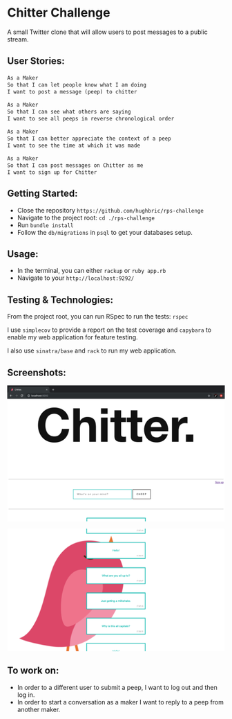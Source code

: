 Chitter Challenge
=================

A small Twitter clone that will allow users to post messages to a public stream.

User Stories:
-------

```
As a Maker
So that I can let people know what I am doing 
I want to post a message (peep) to chitter
```
```
As a Maker
So that I can see what others are saying  
I want to see all peeps in reverse chronological order
```
```
As a Maker
So that I can better appreciate the context of a peep
I want to see the time at which it was made
```
```
As a Maker
So that I can post messages on Chitter as me
I want to sign up for Chitter
```

Getting Started:
-----
* Close the repository `https://github.com/hughbric/rps-challenge`
* Navigate to the project root: `cd ./rps-challenge`
* Run `bundle install`
* Follow the `db/migrations` in `psql` to get your databases setup.

Usage:
-----
* In the terminal, you can either `rackup` or `ruby app.rb`
* Navigate to your `http://localhost:9292/`

Testing & Technologies:
-------

From the project root, you can run RSpec to run the tests: `rspec`  

I use `simplecov` to provide a report on the test coverage and `capybara` to enable my web application for feature testing.

I also use `sinatra/base` and `rack` to run my web application.

Screenshots:
------------

![Chitter Homepage](./public/chitter_homepage.png)

![Chitter Feed](./public/chitter_feed.png)


To work on:
-----
* In order to a different user to submit a peep, I want to log out and then log in.
* In order to start a conversation as a maker I want to reply to a peep from another maker.
